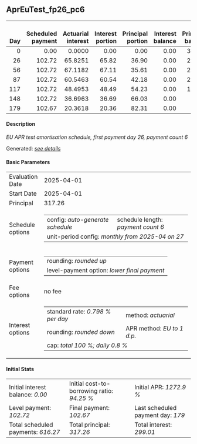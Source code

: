 <h2>AprEuTest_fp26_pc6</h2>
<table>
    <thead style="vertical-align: bottom;">
        <th style="text-align: right;">Day</th>
        <th style="text-align: right;">Scheduled payment</th>
        <th style="text-align: right;">Actuarial interest</th>
        <th style="text-align: right;">Interest portion</th>
        <th style="text-align: right;">Principal portion</th>
        <th style="text-align: right;">Interest balance</th>
        <th style="text-align: right;">Principal balance</th>
        <th style="text-align: right;">Total actuarial interest</th>
        <th style="text-align: right;">Total interest</th>
        <th style="text-align: right;">Total principal</th>
    </thead>
    <tr style="text-align: right;">
        <td class="ci00">0</td>
        <td class="ci01" style="white-space: nowrap;">0.00</td>
        <td class="ci02">0.0000</td>
        <td class="ci03">0.00</td>
        <td class="ci04">0.00</td>
        <td class="ci05">0.00</td>
        <td class="ci06">317.26</td>
        <td class="ci07">0.0000</td>
        <td class="ci08">0.00</td>
        <td class="ci09">0.00</td>
    </tr>
    <tr style="text-align: right;">
        <td class="ci00">26</td>
        <td class="ci01" style="white-space: nowrap;">102.72</td>
        <td class="ci02">65.8251</td>
        <td class="ci03">65.82</td>
        <td class="ci04">36.90</td>
        <td class="ci05">0.00</td>
        <td class="ci06">280.36</td>
        <td class="ci07">65.8251</td>
        <td class="ci08">65.82</td>
        <td class="ci09">36.90</td>
    </tr>
    <tr style="text-align: right;">
        <td class="ci00">56</td>
        <td class="ci01" style="white-space: nowrap;">102.72</td>
        <td class="ci02">67.1182</td>
        <td class="ci03">67.11</td>
        <td class="ci04">35.61</td>
        <td class="ci05">0.00</td>
        <td class="ci06">244.75</td>
        <td class="ci07">132.9433</td>
        <td class="ci08">132.93</td>
        <td class="ci09">72.51</td>
    </tr>
    <tr style="text-align: right;">
        <td class="ci00">87</td>
        <td class="ci01" style="white-space: nowrap;">102.72</td>
        <td class="ci02">60.5463</td>
        <td class="ci03">60.54</td>
        <td class="ci04">42.18</td>
        <td class="ci05">0.00</td>
        <td class="ci06">202.57</td>
        <td class="ci07">193.4895</td>
        <td class="ci08">193.47</td>
        <td class="ci09">114.69</td>
    </tr>
    <tr style="text-align: right;">
        <td class="ci00">117</td>
        <td class="ci01" style="white-space: nowrap;">102.72</td>
        <td class="ci02">48.4953</td>
        <td class="ci03">48.49</td>
        <td class="ci04">54.23</td>
        <td class="ci05">0.00</td>
        <td class="ci06">148.34</td>
        <td class="ci07">241.9848</td>
        <td class="ci08">241.96</td>
        <td class="ci09">168.92</td>
    </tr>
    <tr style="text-align: right;">
        <td class="ci00">148</td>
        <td class="ci01" style="white-space: nowrap;">102.72</td>
        <td class="ci02">36.6963</td>
        <td class="ci03">36.69</td>
        <td class="ci04">66.03</td>
        <td class="ci05">0.00</td>
        <td class="ci06">82.31</td>
        <td class="ci07">278.6812</td>
        <td class="ci08">278.65</td>
        <td class="ci09">234.95</td>
    </tr>
    <tr style="text-align: right;">
        <td class="ci00">179</td>
        <td class="ci01" style="white-space: nowrap;">102.67</td>
        <td class="ci02">20.3618</td>
        <td class="ci03">20.36</td>
        <td class="ci04">82.31</td>
        <td class="ci05">0.00</td>
        <td class="ci06">0.00</td>
        <td class="ci07">299.0430</td>
        <td class="ci08">299.01</td>
        <td class="ci09">317.26</td>
    </tr>
</table>
<h4>Description</h4>
<p><i>EU APR test amortisation schedule, first payment day 26, payment count 6</i></p>
<p>Generated: <i><a href="../GeneratedDate.html">see details</a></i></p>
<h4>Basic Parameters</h4>
<table>
    <tr>
        <td>Evaluation Date</td>
        <td>2025-04-01</td>
    </tr>
    <tr>
        <td>Start Date</td>
        <td>2025-04-01</td>
    </tr>
    <tr>
        <td>Principal</td>
        <td>317.26</td>
    </tr>
    <tr>
        <td>Schedule options</td>
        <td>
            <table>
                <tr>
                    <td>config: <i>auto-generate schedule</i></td>
                    <td>schedule length: <i><i>payment count</i> 6</i></td>
                </tr>
                <tr>
                    <td colspan="2" style="white-space: nowrap;">unit-period config: <i>monthly from 2025-04 on 27</i></td>
                </tr>
            </table>
        </td>
    </tr>
    <tr>
        <td>Payment options</td>
        <td>
            <table>
                <tr>
                    <td>rounding: <i>rounded up</i></td>
                </tr>
                <tr>
                    <td>level-payment option: <i>lower&nbsp;final&nbsp;payment</i></td>
                </tr>
            </table>
        </td>
    </tr>
    <tr>
        <td>Fee options</td>
        <td>no fee
        </td>
    </tr>
    <tr>
        <td>Interest options</td>
        <td>
            <table>
                <tr>
                    <td>standard rate: <i>0.798 % per day</i></td>
                    <td>method: <i>actuarial</i></td>
                </tr>
                <tr>
                    <td>rounding: <i>rounded down</i></td>
                    <td>APR method: <i>EU to 1 d.p.</i></td>
                </tr>
                <tr>
                    <td colspan="2">cap: <i>total 100 %; daily 0.8 %</td>
                </tr>
            </table>
        </td>
    </tr>
</table>
<h4>Initial Stats</h4>
<table>
    <tr>
        <td>Initial interest balance: <i>0.00</i></td>
        <td>Initial cost-to-borrowing ratio: <i>94.25 %</i></td>
        <td>Initial APR: <i>1272.9 %</i></td>
    </tr>
    <tr>
        <td>Level payment: <i>102.72</i></td>
        <td>Final payment: <i>102.67</i></td>
        <td>Last scheduled payment day: <i>179</i></td>
    </tr>
    <tr>
        <td>Total scheduled payments: <i>616.27</i></td>
        <td>Total principal: <i>317.26</i></td>
        <td>Total interest: <i>299.01</i></td>
    </tr>
</table>